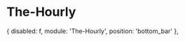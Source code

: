 # The-Hourly

{
            disabled: f,
            module: 'The-Hourly',
            position: 'bottom_bar'
        },
